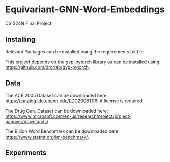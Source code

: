 # Equivariant-GNN-Word-Embeddings

CS 224N Final Project

## Installing

Relevant Packages can be installed using the requirements.txt file.

This project depends on the gvp-pytorch library as can be installed using https://github.com/drorlab/gvp-pytorch.

## Data

The ACE 2005 Dataset can be downloaded here: https://catalog.ldc.upenn.edu/LDC2006T06. A license is required.

The Drug Gen. Dataset can be downloaded
here: https://www.microsoft.com/en-us/research/project/project-hanover/downloads/.

The Billion Word Benchmark can be downloaded here: https://www.statmt.org/lm-benchmark/.

## Experiments



